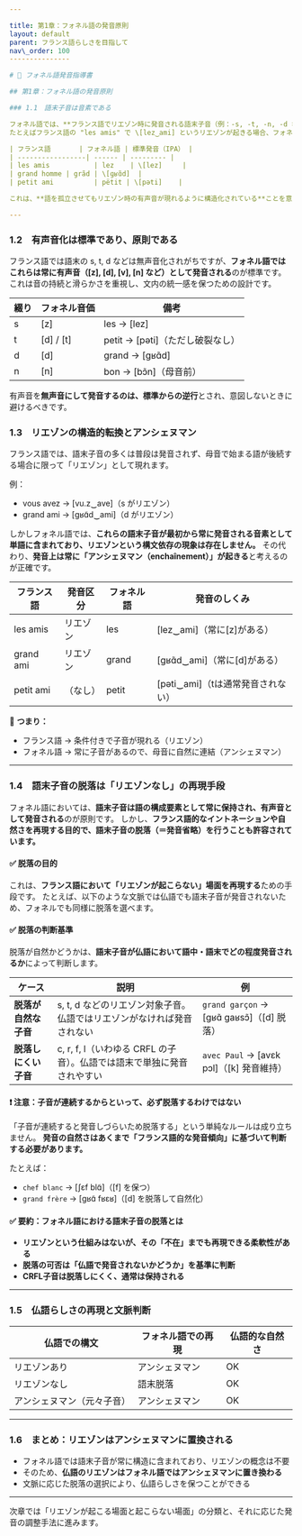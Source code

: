 ```yaml
---

title: 第1章：フォネル語の発音原則
layout: default
parent: フランス語らしさを目指して
nav\_order: 100
---------------

# 📘 フォネル語発音指導書

## 第1章：フォネル語の発音原則

### 1.1　語末子音は音素である

フォネル語では、**フランス語でリエゾン時に発音される語末子音（例：-s, -t, -n, -d などの有声音）は、語そのものの一部として定義されています**。
たとえばフランス語の "les amis" で \[lez‿ami] というリエゾンが起きる場合、フォネル語では単語 "lez" 自体が \[lez] という形を持ちます。

| フランス語       | フォネル語 | 標準発音（IPA） |
| -----------------| ------ | --------- |
| les amis           | lez    | \[lez]     |
| grand homme | grãd | \[ɡʁɑ̃d]  |
| petit ami          | pëtit | \[pəti]    |

これは、**語を孤立させてもリエゾン時の有声音が現れるように構造化されている**ことを意味します。

---
```


### 1.2　有声音化は標準であり、原則である

フランス語では語末の s, t, d などは無声音化されがちですが、**フォネル語ではこれらは常に有声音（\[z], \[d], \[v], \[n] など）として発音される**のが標準です。
これは音の持続と滑らかさを重視し、文内の統一感を保つための設計です。

| 綴り | フォネル音価      | 備考                       |
| -- | ----------- | ------------------------ |
| s  | \[z]        | les → \[lez]             |
| t  | \[d] / \[t] | petit → \[pəti]（ただし破裂なし） |
| d  | \[d]        | grand → \[ɡʁɑ̃d]         |
| n  | \[n]        | bon → \[bɔ̃n]（母音前）       |

有声音を**無声音にして発音するのは、標準からの逆行**とされ、意図しないときに避けるべきです。

### 1.3　リエゾンの構造的転換とアンシェヌマン

フランス語では、語末子音の多くは普段は発音されず、母音で始まる語が後続する場合に限って「リエゾン」として現れます。

例：

* vous avez → \[vu.z‿ave]（s がリエゾン）
* grand ami → \[ɡʁɑ̃d‿ami]（d がリエゾン）

しかしフォネル語では、**これらの語末子音が最初から常に発音される音素として単語に含まれており、リエゾンという構文依存の現象は存在しません。**
その代わり、**発音上は常に「アンシェヌマン（enchaînement）」が起きる**と考えるのが正確です。

| フランス語     | 発音区分 | フォネル語 | 発音のしくみ                  |
| --------- | ---- | ----- | ----------------------- |
| les amis  | リエゾン | les   | \[lez‿ami]（常に\[z]がある）   |
| grand ami | リエゾン | grand | \[ɡʁɑ̃d‿ami]（常に\[d]がある） |
| petit ami | （なし） | petit | \[pəti‿ami]（tは通常発音されない） |

🔎 **つまり：**

* フランス語 → 条件付きで子音が現れる（リエゾン）
* フォネル語 → 常に子音があるので、母音に自然に連結（アンシェヌマン）

---

### 1.4　語末子音の脱落は「リエゾンなし」の再現手段

フォネル語においては、**語末子音は語の構成要素として常に保持され、有声音として発音される**のが原則です。
しかし、**フランス語的なイントネーションや自然さを再現する目的で、語末子音の脱落（＝発音省略）を行うことも許容されています。**

#### ✅ 脱落の目的

これは、**フランス語において「リエゾンが起こらない」場面を再現する**ための手段です。
たとえば、以下のような文脈では仏語でも語末子音が発音されないため、フォネルでも同様に脱落を選べます。

#### ✅ 脱落の判断基準

脱落が自然かどうかは、**語末子音が仏語において語中・語末でどの程度発音されるか**によって判断します。

| ケース          | 説明                                          | 例                                        |
| ------------ | ------------------------------------------- | ---------------------------------------- |
| **脱落が自然な子音** | s, t, d などのリエゾン対象子音。仏語ではリエゾンがなければ発音されない     | `grand garçon` → \[ɡʁɑ̃ ɡaʁsɔ̃]（\[d] 脱落） |
| **脱落しにくい子音** | c, r, f, l（いわゆる CRFL の子音）。仏語では語末で単独に発音されやすい | `avec Paul` → \[avɛk pɔl]（\[k] 発音維持）     |

#### ❗ 注意：子音が連続するからといって、必ず脱落するわけではない

「子音が連続すると発音しづらいため脱落する」という単純なルールは成り立ちません。
**発音の自然さはあくまで「フランス語的な発音傾向」に基づいて判断する必要があります。**

たとえば：

* `chef blanc` → \[ʃɛf blɑ̃]（\[f] を保つ）
* `grand frère` → \[ɡʁɑ̃ fʁɛʁ]（\[d] を脱落して自然化）

#### ✅ 要約：フォネル語における語末子音の脱落とは

* **リエゾンという仕組みはないが、その「不在」までも再現できる柔軟性がある**
* **脱落の可否は「仏語で発音されないかどうか」を基準に判断**
* **CRFL子音は脱落しにくく、通常は保持される**

---

### 1.5　仏語らしさの再現と文脈判断

| 仏語での構文        | フォネル語での再現 | 仏語的な自然さ |
| ------------- | --------- | ------- |
| リエゾンあり        | アンシェヌマン   | OK      |
| リエゾンなし        | 語末脱落      | OK      |
| アンシェヌマン（元々子音） | アンシェヌマン   | OK      |

---

### 1.6　まとめ：リエゾンはアンシェヌマンに置換される

* フォネル語では語末子音が常に構造に含まれており、リエゾンの概念は不要
* そのため、**仏語のリエゾンはフォネル語ではアンシェヌマンに置き換わる**
* 文脈に応じた脱落の選択により、仏語らしさを保つことができる

---

次章では「リエゾンが起こる場面と起こらない場面」の分類と、それに応じた発音の調整手法に進みます。
